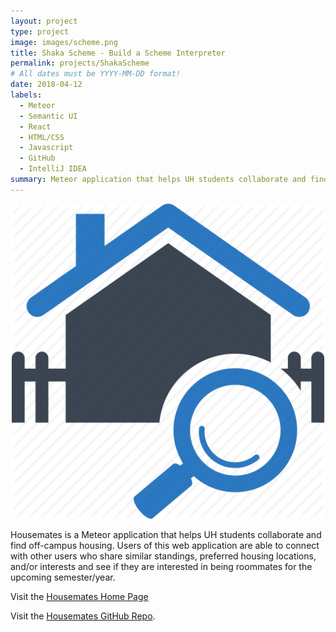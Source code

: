 ```yaml
---
layout: project
type: project
image: images/scheme.png
title: Shaka Scheme - Build a Scheme Interpreter
permalink: projects/ShakaScheme
# All dates must be YYYY-MM-DD format!
date: 2018-04-12
labels:
  - Meteor
  - Semantic UI
  - React
  - HTML/CSS
  - Javascript
  - GitHub
  - IntelliJ IDEA
summary: Meteor application that helps UH students collaborate and find off-campus housing.
---
```


<div class="ui small rounded images">
  <img class="ui image" src="../images/Find_Home.png">
</div>

Housemates is a Meteor application that helps UH students collaborate and find off-campus housing. Users of this web application are able to connect with other users who share similar standings, preferred housing locations, and/or interests and see if they are interested in being roommates for the upcoming semester/year.

Visit the [Housemates Home Page](https://housemates.github.io/)

Visit the [Housemates GitHub Repo](https://github.com/housemates/housemates).

